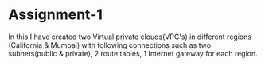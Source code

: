 # Assignment-1
In this I have created two Virtual private clouds(VPC's) in different regions (California & Mumbai) with following connections such as two subnets(public & private), 2 route tables, 1 Internet gateway for each region.
